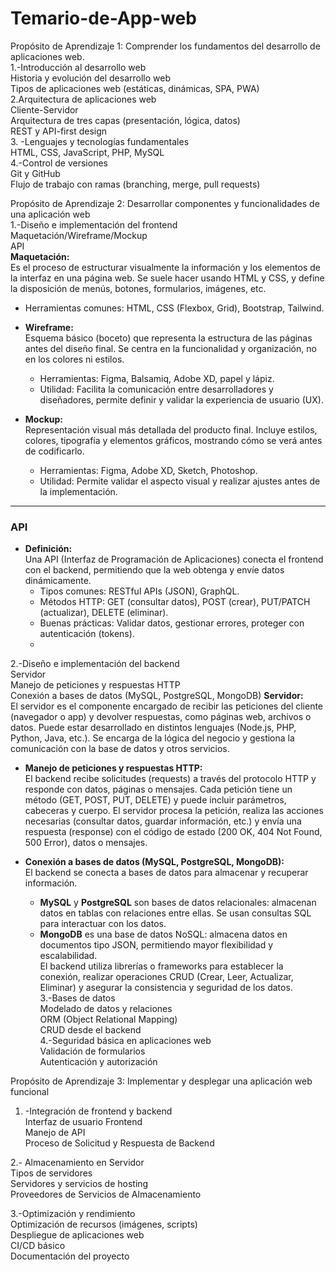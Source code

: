 # Temario-de-App-web
Propósito de Aprendizaje 1: Comprender los fundamentos del desarrollo de aplicaciones web.  
1.-Introducción al desarrollo web  
Historia y evolución del desarrollo web  
Tipos de aplicaciones web (estáticas, dinámicas, SPA, PWA)  
2.Arquitectura de aplicaciones web  
Cliente-Servidor  
Arquitectura de tres capas (presentación, lógica, datos)  
REST y API-first design  
3. -Lenguajes y tecnologías fundamentales  
HTML, CSS, JavaScript, PHP, MySQL  
4.-Control de versiones  
Git y GitHub  
Flujo de trabajo con ramas (branching, merge, pull requests)  

Propósito de Aprendizaje 2: Desarrollar componentes y funcionalidades de una aplicación web   
1.-Diseño e implementación del frontend  
Maquetación/Wireframe/Mockup  
API  
**Maquetación:**  
  Es el proceso de estructurar visualmente la información y los elementos de la interfaz en una página web. Se suele hacer usando HTML y CSS, y define la disposición de menús, botones, formularios, imágenes, etc.  
  - Herramientas comunes: HTML, CSS (Flexbox, Grid), Bootstrap, Tailwind.  

- **Wireframe:**  
  Esquema básico (boceto) que representa la estructura de las páginas antes del diseño final. Se centra en la funcionalidad y organización, no en los colores ni estilos.  
  - Herramientas: Figma, Balsamiq, Adobe XD, papel y lápiz.  
  - Utilidad: Facilita la comunicación entre desarrolladores y diseñadores, permite definir y validar la experiencia de usuario (UX).  

- **Mockup:**   
  Representación visual más detallada del producto final. Incluye estilos, colores, tipografía y elementos gráficos, mostrando cómo se verá antes de codificarlo.  
  - Herramientas: Figma, Adobe XD, Sketch, Photoshop.  
  - Utilidad: Permite validar el aspecto visual y realizar ajustes antes de la implementación.  

---

### API  

- **Definición:**  
  Una API (Interfaz de Programación de Aplicaciones) conecta el frontend con el backend, permitiendo que la web obtenga y envíe datos dinámicamente.  
  - Tipos comunes: RESTful APIs (JSON), GraphQL.  
  - Métodos HTTP: GET (consultar datos), POST (crear), PUT/PATCH (actualizar), DELETE (eliminar).  
  - Buenas prácticas: Validar datos, gestionar errores, proteger con autenticación (tokens).  
  - 
2.-Diseño e implementación del backend  
Servidor  
Manejo de peticiones y respuestas HTTP  
Conexión a bases de datos (MySQL, PostgreSQL, MongoDB)
**Servidor:**    
  El servidor es el componente encargado de recibir las peticiones del cliente (navegador o app) y devolver respuestas, como páginas web, archivos o datos. Puede estar desarrollado en distintos lenguajes (Node.js, PHP, Python, Java, etc.). Se encarga de la lógica del negocio y gestiona la comunicación con la base de datos y otros servicios.  

- **Manejo de peticiones y respuestas HTTP:**  
  El backend recibe solicitudes (requests) a través del protocolo HTTP y responde con datos, páginas o mensajes. Cada petición tiene un método (GET, POST, PUT, DELETE) y puede incluir parámetros, cabeceras y cuerpo. El servidor procesa la petición, realiza las acciones necesarias (consultar datos, guardar información, etc.) y envía una respuesta (response) con el código de estado (200 OK, 404 Not Found, 500 Error), datos o mensajes.  

- **Conexión a bases de datos (MySQL, PostgreSQL, MongoDB):**    
  El backend se conecta a bases de datos para almacenar y recuperar información.  
  - **MySQL** y **PostgreSQL** son bases de datos relacionales: almacenan datos en tablas con relaciones entre ellas. Se usan consultas SQL para interactuar con los datos.  
  - **MongoDB** es una base de datos NoSQL: almacena datos en documentos tipo JSON, permitiendo mayor flexibilidad y escalabilidad.    
  El backend utiliza librerías o frameworks para establecer la conexión, realizar operaciones CRUD (Crear, Leer, Actualizar, Eliminar) y asegurar la consistencia y seguridad de los datos.   
3.-Bases de datos  
 Modelado de datos y relaciones  
ORM (Object Relational Mapping)  
CRUD desde el backend  
4.-Seguridad básica en aplicaciones web  
Validación de formularios  
Autenticación y autorización   

Propósito de Aprendizaje 3: Implementar y desplegar una aplicación web funcional  
1. -Integración de frontend y backend  
Interfaz de usuario Frontend  
Manejo de API  
Proceso de Solicitud y Respuesta de Backend  

2.- Almacenamiento en Servidor  
Tipos de servidores   
Servidores y servicios de hosting   
Proveedores de Servicios de Almacenamiento  

3.-Optimización y rendimiento  
Optimización de recursos (imágenes, scripts)  
Despliegue de aplicaciones web  
CI/CD básico  
Documentación del proyecto  
